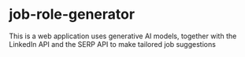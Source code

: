 # job-role-generator
This is a web application uses generative AI models, together with the LinkedIn API and the SERP API to make tailored job suggestions
